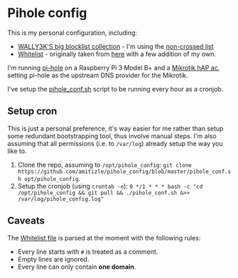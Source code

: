 # Pihole config

This is my personal configuration, including:

  * [WALLY3K'S big blocklist collection](https://firebog.net/) - I'm using the [non-crossed list](https://v.firebog.net/hosts/lists.php?type=nocross)
  * [Whitelist](https://github.com/amitizle/pihole_config/blob/master/whitelist_domains) - originally taken from [here](https://discourse.pi-hole.net/t/commonly-whitelisted-domains/212) with a few addition of my own.

I'm running [pi-hole](https://pi-hole.net/) on a Raspberry Pi 3 Model B+ and a [Mikrotik hAP ac](https://mikrotik.com/product/RB962UiGS-5HacT2HnT), setting pi-hole as the upstream DNS provider for the Mikrotik.

I've setup the [pihole_conf.sh](https://github.com/amitizle/pihole_config/blob/master/pihole_conf.sh) script to be running every hour as a cronjob.

## Setup cron

This is just a personal preference, it's way easier for me rather than setup some redundant bootstrapping tool, thus involve manual steps.
I'm also assuming that all permissions (i.e. to `/var/log`) already setup the way you like to.

  1. Clone the repo, assuming to `/opt/pihole_config`: `git clone https://github.com/amitizle/pihole_config/blob/master/pihole_conf.sh opt/pihole_config`.
  2. Setup the cronjob (using `crontab -e`): `0 */1 * * * bash -c "cd /opt/pihole_config && git pull && ./pihole_conf.sh &>> /var/log/pihole_config.log"`

## Caveats

The [Whitelist file](https://github.com/amitizle/pihole_config/blob/master/whitelist_domains) is parsed at the moment with the following rules:

  * Every line starts with `#` is treated as a comment.
  * Empty lines are ignored.
  * Every line can only contain **one domain**.

